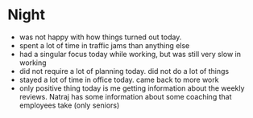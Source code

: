 # Night
- was not happy with how things turned out today.
- spent a lot of time in traffic jams than anything else
- had a singular focus today while working, but was still very slow in working
- did not require a lot of planning today. did not do a lot of things
- stayed a lot of time in office today. came back to more work
- only positive thing today is me getting information about the weekly reviews. Natraj has some information about some coaching that employees take (only seniors)